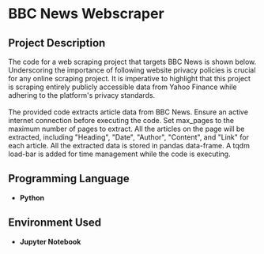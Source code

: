 <h1>BBC News Webscraper</h1>

<h2>Project Description</h2>
The code for a web scraping project that targets BBC News is shown below. Underscoring the importance of following website privacy policies is crucial for any online scraping project. It is imperative to highlight that this project is scraping entirely publicly accessible data from Yahoo Finance while adhering to the platform's privacy standards.
<br>
<br>
The provided code extracts article data from BBC News. Ensure an active internet connection before executing the code. Set max_pages to the maximum number of pages to extract. All the articles on the page will be extracted, including "Heading", "Date", "Author", "Content", and "Link" for each article. All the extracted data is stored in pandas data-frame. A tqdm load-bar is added for time management while the code is executing.

<br />

<h2>Programming Language</h2>

- <b>Python</b>

<h2>Environment Used </h2>

- <b>Jupyter Notebook</b>

<!--
 ```diff
- text in red
+ text in green
! text in orange
# text in gray
@@ text in purple (and bold)@@
```
--!>
